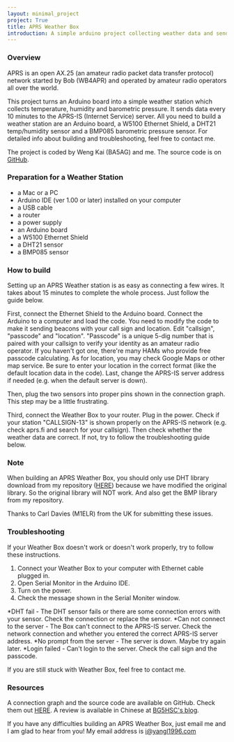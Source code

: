 ```yaml
---
layout: minimal_project
project: True
title: APRS Weather Box
introduction: A simple arduino project collecting weather data and sending as APRS beacons.
---
```

### Overview

APRS is an open AX.25 (an amateur radio packet data transfer protocol) network started by Bob (WB4APR) and operated by amateur radio operators all over the world.

This project turns an Arduino board into a simple weather station which collects temperature, humidity and barometric pressure. It sends data every 10 minutes to the APRS-IS (Internet Service) server. All you need to build a weather station are an Arduino board, a W5100 Ethernet Shield, a DHT21 temp/humidity sensor and a BMP085 barometric pressure sensor. For detailed info about building and troubleshooting, feel free to contact me.

The project is coded by Weng Kai (BA5AG) and me. The source code is on [GitHub](https://github.com/yangl1996/aprswxbox).

### Preparation for a Weather Station

* a Mac or a PC
* Arduino IDE (ver 1.00 or later) installed on your computer
* a USB cable
* a router
* a power supply
* an Arduino board
* a W5100 Ethernet Shield
* a DHT21 sensor
* a BMP085 sensor

### How to build

Setting up an APRS Weather station is as easy as connecting a few wires. It takes about 15 minutes to complete the whole process. Just follow the guide below.

First, connect the Ethernet Shield to the Arduino board. Connect the Arduino to a computer and load the code. You need to modify the code to make it sending beacons with your call sign and location. Edit "callsign", "passcode" and "location". "Passcode" is a unique 5-dig number that is paired with your callsign to verify your identity as an amateur radio operator. If you haven't got one, there're many HAMs who provide free passcode calculating. As for location, you may check Google Maps or other map service. Be sure to enter your location in the correct format (like the default location data in the code). Last, change the APRS-IS server address if needed (e.g. when the default server is down).

Then, plug the two sensors into proper pins shown in the connection graph. This step may be a little frustrating.

Third, connect the Weather Box to your router. Plug in the power. Check if your station "CALLSIGN-13" is shown properly on the APRS-IS network (e.g. check aprs.fi and search for your callsign). Then check whether the weather data are correct. If not, try to follow the troubleshooting guide below.

### Note

When building an APRS Weather Box, you should only use DHT library download from my repository ([HERE](https://github.com/yangl1996/DHT-sensor-library)) because we have modified the original library. So the original library will NOT work. And also get the BMP library from my repository.

Thanks to Carl Davies (M1ELR) from the UK for submitting these issues.

### Troubleshooting

If your Weather Box doesn't work or doesn't work properly, try to follow these instructions.

1. Connect your Weather Box to your computer with Ethernet cable plugged in.
2. Open Serial Monitor in the Arduino IDE.
3. Turn on the power.
4. Check the message shown in the Serial Moniter window.

*DHT fail - The DHT sensor fails or there are some connection errors with your sensor. Check the connection or replace the sensor.
*Can not connect to the server - The Box can't connect to the APRS-IS server. Check the network connection and whether you entered the correct APRS-IS server address.
*No prompt from the server - The server is down. Maybe try again later.
*Login failed - Can't login to the server. Check the call sign and the passcode.

If you are still stuck with Weather Box, feel free to contact me.

### Resources

A connection graph and the source code are available on GitHub. Check them out [HERE](https://github.com/yangl1996/aprswxbox). A review is available in Chinese at [BG5HSC's blog](http://blog.sina.com.cn/s/blog_6ae7f76a0100zm4v.html).

If you have any difficulties building an APRS Weather Box, just email me and I am glad to hear from you! My email address is i@yangl1996.com
